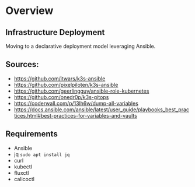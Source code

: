 # Overview

## Infrastructure Deployment
Moving to a declarative deployment model leveraging Ansible.

## Sources:
- https://github.com/itwars/k3s-ansible
- https://github.com/pixelpiloten/k3s-ansible 
- https://github.com/geerlingguy/ansible-role-kubernetes
- https://github.com/onedr0p/k3s-gitops
- https://coderwall.com/p/13lh6w/dump-all-variables
- https://docs.ansible.com/ansible/latest/user_guide/playbooks_best_practices.html#best-practices-for-variables-and-vaults

## Requirements
- Ansible
- jq
`sudo apt install jq`
- curl
- kubectl
- fluxctl
- calicoctl